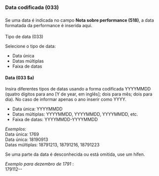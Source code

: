 ### Data codificada  (033)

### 

Se uma data é indicada no campo **Nota sobre performance (518)**, a data formatada da performance é inserida aqui.

####   
Tipo de data (033)

Selecione o tipo de data:

- Data única
- Datas múltiplas
- Faixa de datas  
   

#### Data  (033 $a)

Insira diferentes tipos de datas usando a forma codificada YYYYMMDD (quatro dígitos para ano [Y de year, em inglês]; dois para mês; dois para dia). No caso de informar apenas o ano inserir como YYYY.

- Data única: YYYYMMDD
- Datas múltiplas: YYYYMMDD, YYYYMMDD, YYYYMMDD, etc.
- Faixa de datas: YYYYMMDD-YYYYMMDD

_Exemplos_:  
Data única: 1769  
Data única: 18190913  
Datas múltiplas: 18791213, 18791216, 18791223

Se uma parte da data é desconhecida ou está omitida, use um hífen.

_Exemplo para dezembro de 1791_ :   
179112--